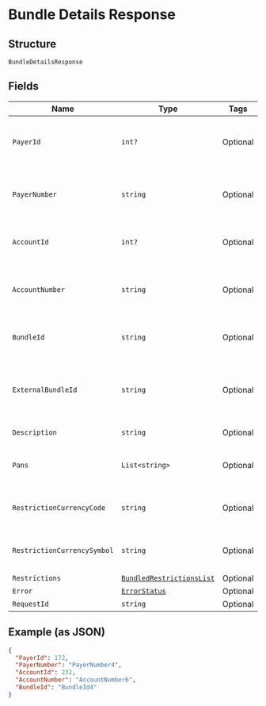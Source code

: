 
# Bundle Details Response

## Structure

`BundleDetailsResponse`

## Fields

| Name | Type | Tags | Description |
|  --- | --- | --- | --- |
| `PayerId` | `int?` | Optional | Payer Id of the bundles and cards.<br>Example: 123456 |
| `PayerNumber` | `string` | Optional | Payer Number of the bundles and cards.<br>Example: GB000000123 |
| `AccountId` | `int?` | Optional | Account ID of the bundle.<br>Example: 123456 |
| `AccountNumber` | `string` | Optional | Account Number of the bundle.<br>Example: GB000000123 |
| `BundleId` | `string` | Optional | unique identifier for the Card Bundle |
| `ExternalBundleId` | `string` | Optional | External system allocated Card Bundle identifier for Card Bundle. |
| `Description` | `string` | Optional | Card Bundle Description. |
| `Pans` | `List<string>` | Optional | List of Card Pans added to the card bundle. |
| `RestrictionCurrencyCode` | `string` | Optional | ISO currency code of the country.<br>Example: GBP |
| `RestrictionCurrencySymbol` | `string` | Optional | Currency symbol of the country.<br>Example: £, $ |
| `Restrictions` | [`BundledRestrictionsList`](../../doc/models/bundled-restrictions-list.md) | Optional | - |
| `Error` | [`ErrorStatus`](../../doc/models/error-status.md) | Optional | - |
| `RequestId` | `string` | Optional | API Request Id |

## Example (as JSON)

```json
{
  "PayerId": 172,
  "PayerNumber": "PayerNumber4",
  "AccountId": 232,
  "AccountNumber": "AccountNumber6",
  "BundleId": "BundleId4"
}
```

